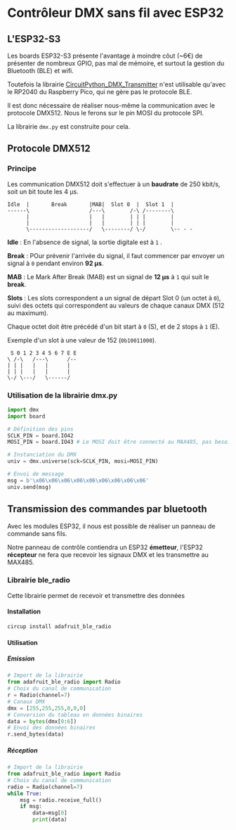 # Contrôleur DMX sans fil avec ESP32

## L'ESP32-S3
Les boards ESP32-S3 présente l'avantage à moindre côut (~6€) de présenter de nombreux GPIO, pas mal de mémoire, et surtout la gestion du Bluetooth (BLE) et wifi.

Toutefois la librairie [CircuitPython_DMX_Transmitter](https://github.com/mydana/CircuitPython_DMX_Transmitter) n'est utilisable qu'avec le RP2040 du Raspberry Pico, qui ne gère pas le protocole BLE.

Il est donc nécessaire de réaliser nous-même la communication avec le protocole DMX512. Nous le ferons sur le pin MOSI du protocole SPI.

La librairie `dmx.py` est construite pour cela.


## Protocole DMX512

### Principe

Les communication DMX512 doit s'effectuer à un **baudrate** de 250 kbit/s, soit un bit toute les 4 μs.


```
Idle  |       Break       |MAB|  Slot 0  |  Slot 1  |
------\                   /---\        /-\ /--------\
      |                   |   |        | | |        |
      |                   |   |        | | |        |
      \-------------------/   \--------/ \-/        \-- - -
```


**Idle** : En l'absence de signal, la sortie digitale est à `1` .

**Break** : POur prévenir l'arrivée du signal, il faut commencer par envoyer un signal à ``0`` pendant environ **92 μs**.

**MAB** : Le Mark After Break (MAB) est un signal de **12 μs** à `1` qui suit le **break**.

**Slots** : Les slots correspondent a un signal de départ Slot 0 (un octet à `0`), suivi des octets qui correspondent au valeurs de chaque canaux DMX (512 au maximum). 

Chaque octet doit être précédé d'un bit start à `0` (S), et de 2 stops à `1` (E).

Exemple d'un slot à une valeur de 152 (`0b10011000`).

```
 S 0 1 2 3 4 5 6 7 E E
\ /-\   /---\      /--
| | |   |   |      |
| | |   |   |      |
\-/ \---/   \------/
```

### Utilisation de la librairie dmx.py

```python
import dmx
import board

# Définition des pins
SCLK_PIN = board.IO42
MOSI_PIN = board.IO43 # Le MOSI doit être connecté au MAX485, pas besoin du SCLK...

# Instanciation du DMX
univ = dmx.universe(sck=SCLK_PIN, mosi=MOSI_PIN)

# Envoi de message
msg = b'\x06\x06\x06\x06\x06\x06\x06\x06\x06'    
univ.send(msg)
```

## Transmission des commandes par bluetooth

Avec les modules ESP32, il nous est possible de réaliser un panneau de commande sans fils.

Notre panneau de contrôle contiendra un ESP32 **émetteur**, l'ESP32 **récepteur** ne fera que recevoir les signaux DMX et les transmettre au MAX485.

### Librairie ble_radio

Cette librairie permet de recevoir et transmettre des données

#### Installation

```bash
circup install adafruit_ble_radio
```
#### Utilisation

##### Emission
```python
# Import de la librairie
from adafruit_ble_radio import Radio
# Choix du canal de communication
r = Radio(channel=7)
# Canaux DMX
dmx = [255,255,255,0,0,0]
# Conversion du tableau en données binaires
data = bytes(dmx[0:6])
# Envoi des données binaires
r.send_bytes(data)
```

##### Réception

```python
# Import de la librairie
from adafruit_ble_radio import Radio
# Choix du canal de communication
radio = Radio(channel=7)
while True:
    msg = radio.receive_full()
    if msg:
        data=msg[0]
        print(data)
```